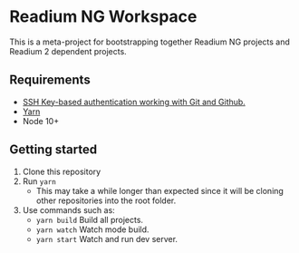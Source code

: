 # Readium NG Workspace
This is a meta-project for bootstrapping together Readium NG projects and Readium 2 dependent projects.

## Requirements
- [SSH Key-based authentication working with Git and Github.](https://help.github.com/articles/connecting-to-github-with-ssh/)
- [Yarn](https://yarnpkg.com/en/docs/install)
- Node 10+

## Getting started
1. Clone this repository
2. Run `yarn`
    - This may take a while longer than expected since it will be cloning other repositories into the root folder.
3. Use commands such as:
    - `yarn build` Build all projects.
    - `yarn watch` Watch mode build.
    - `yarn start` Watch and run dev server.
